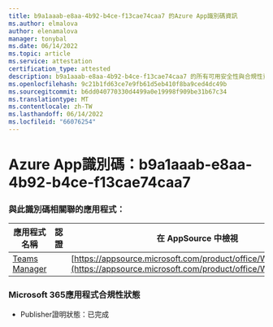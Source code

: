 ```yaml
---
title: b9a1aaab-e8aa-4b92-b4ce-f13cae74caa7 的Azure App識別碼資訊
ms.author: elmalova
author: elenamalova
manager: tonybal
ms.date: 06/14/2022
ms.topic: article
ms.service: attestation
certification_type: attested
description: b9a1aaab-e8aa-4b92-b4ce-f13cae74caa7 的所有可用安全性與合規性資訊。
ms.openlocfilehash: 9c21b1fd63ce7e9fb61d5eb410f8ba9ced4dc49b
ms.sourcegitcommit: b6dd040770330d4499a0e19998f909be31b67c34
ms.translationtype: MT
ms.contentlocale: zh-TW
ms.lasthandoff: 06/14/2022
ms.locfileid: "66076254"
---
```

# <a name="azure-app-id-b9a1aaab-e8aa-4b92-b4ce-f13cae74caa7"></a>Azure App識別碼：b9a1aaab-e8aa-4b92-b4ce-f13cae74caa7


### <a name="apps-associated-with-this-id"></a>與此識別碼相關聯的應用程式：
| **應用程式名稱** | **認證** | **在 AppSource 中檢視** |
|--------------|---------------|-----------------------|
| [Teams Manager](../forward/WA200000764.md) |  | [https://appsource.microsoft.com/product/office/WA200000764](https://appsource.microsoft.com/product/office/WA200000764) |

### <a name="microsoft-365-app-compliance-status"></a>Microsoft 365應用程式合規性狀態
- Publisher證明狀態：已完成
